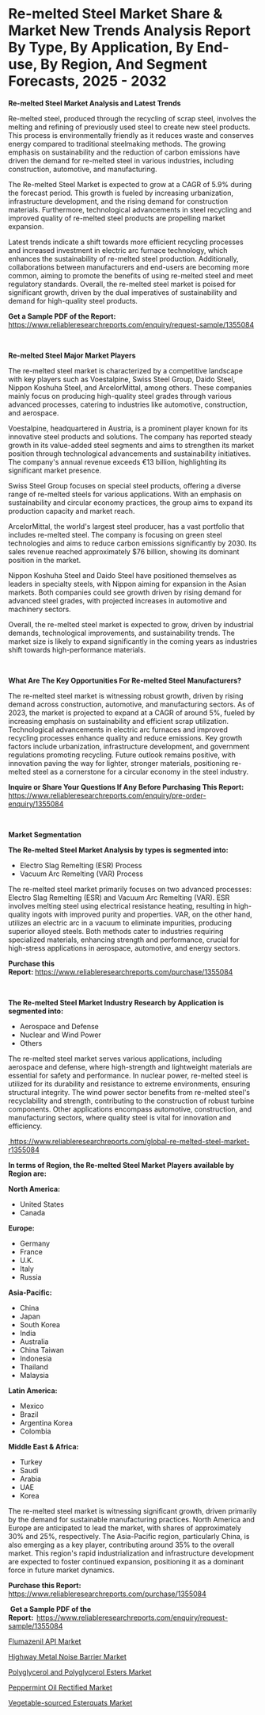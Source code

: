 <p><h1>Re-melted Steel Market Share & Market New Trends Analysis Report By Type, By Application, By End-use, By Region, And Segment Forecasts, 2025 - 2032</h1></p><p><strong>Re-melted Steel Market Analysis and Latest Trends</strong></p>
<p><p>Re-melted steel, produced through the recycling of scrap steel, involves the melting and refining of previously used steel to create new steel products. This process is environmentally friendly as it reduces waste and conserves energy compared to traditional steelmaking methods. The growing emphasis on sustainability and the reduction of carbon emissions have driven the demand for re-melted steel in various industries, including construction, automotive, and manufacturing.</p><p>The Re-melted Steel Market is expected to grow at a CAGR of 5.9% during the forecast period. This growth is fueled by increasing urbanization, infrastructure development, and the rising demand for construction materials. Furthermore, technological advancements in steel recycling and improved quality of re-melted steel products are propelling market expansion. </p><p>Latest trends indicate a shift towards more efficient recycling processes and increased investment in electric arc furnace technology, which enhances the sustainability of re-melted steel production. Additionally, collaborations between manufacturers and end-users are becoming more common, aiming to promote the benefits of using re-melted steel and meet regulatory standards. Overall, the re-melted steel market is poised for significant growth, driven by the dual imperatives of sustainability and demand for high-quality steel products.</p></p>
<p><strong>Get a Sample PDF of the Report:&nbsp;</strong> <a href="https://www.reliableresearchreports.com/enquiry/request-sample/1355084?utm_campaign=7&utm_medium=2&utm_source=Github&utm_content=ia&utm_term=04022025&utm_id=re-melted-steel">https://www.reliableresearchreports.com/enquiry/request-sample/1355084</a></p>
<p>&nbsp;</p>
<p><strong>Re-melted Steel Major Market Players</strong></p>
<p><p>The re-melted steel market is characterized by a competitive landscape with key players such as Voestalpine, Swiss Steel Group, Daido Steel, Nippon Koshuha Steel, and ArcelorMittal, among others. These companies mainly focus on producing high-quality steel grades through various advanced processes, catering to industries like automotive, construction, and aerospace.</p><p>Voestalpine, headquartered in Austria, is a prominent player known for its innovative steel products and solutions. The company has reported steady growth in its value-added steel segments and aims to strengthen its market position through technological advancements and sustainability initiatives. The company's annual revenue exceeds €13 billion, highlighting its significant market presence.</p><p>Swiss Steel Group focuses on special steel products, offering a diverse range of re-melted steels for various applications. With an emphasis on sustainability and circular economy practices, the group aims to expand its production capacity and market reach.</p><p>ArcelorMittal, the world's largest steel producer, has a vast portfolio that includes re-melted steel. The company is focusing on green steel technologies and aims to reduce carbon emissions significantly by 2030. Its sales revenue reached approximately $76 billion, showing its dominant position in the market.</p><p>Nippon Koshuha Steel and Daido Steel have positioned themselves as leaders in specialty steels, with Nippon aiming for expansion in the Asian markets. Both companies could see growth driven by rising demand for advanced steel grades, with projected increases in automotive and machinery sectors.</p><p>Overall, the re-melted steel market is expected to grow, driven by industrial demands, technological improvements, and sustainability trends. The market size is likely to expand significantly in the coming years as industries shift towards high-performance materials.</p></p>
<p>&nbsp;</p>
<p><strong>What Are The Key Opportunities For Re-melted Steel Manufacturers?</strong></p>
<p><p>The re-melted steel market is witnessing robust growth, driven by rising demand across construction, automotive, and manufacturing sectors. As of 2023, the market is projected to expand at a CAGR of around 5%, fueled by increasing emphasis on sustainability and efficient scrap utilization. Technological advancements in electric arc furnaces and improved recycling processes enhance quality and reduce emissions. Key growth factors include urbanization, infrastructure development, and government regulations promoting recycling. Future outlook remains positive, with innovation paving the way for lighter, stronger materials, positioning re-melted steel as a cornerstone for a circular economy in the steel industry.</p></p>
<p><strong>Inquire or Share Your Questions If Any Before Purchasing This Report:</strong> <a href="https://www.reliableresearchreports.com/enquiry/pre-order-enquiry/1355084?utm_campaign=7&utm_medium=2&utm_source=Github&utm_content=ia&utm_term=04022025&utm_id=re-melted-steel">https://www.reliableresearchreports.com/enquiry/pre-order-enquiry/1355084</a></p>
<p>&nbsp;</p>
<p><strong>Market Segmentation</strong></p>
<p><strong>The Re-melted Steel Market Analysis by types is segmented into:</strong></p>
<p><ul><li>Electro Slag Remelting (ESR) Process</li><li>Vacuum Arc Remelting (VAR) Process</li></ul></p>
<p><p>The re-melted steel market primarily focuses on two advanced processes: Electro Slag Remelting (ESR) and Vacuum Arc Remelting (VAR). ESR involves melting steel using electrical resistance heating, resulting in high-quality ingots with improved purity and properties. VAR, on the other hand, utilizes an electric arc in a vacuum to eliminate impurities, producing superior alloyed steels. Both methods cater to industries requiring specialized materials, enhancing strength and performance, crucial for high-stress applications in aerospace, automotive, and energy sectors.</p></p>
<p><strong>Purchase this Report:&nbsp;</strong><a href="https://www.reliableresearchreports.com/purchase/1355084?utm_campaign=7&utm_medium=2&utm_source=Github&utm_content=ia&utm_term=04022025&utm_id=re-melted-steel">https://www.reliableresearchreports.com/purchase/1355084</a></p>
<p>&nbsp;</p>
<p><strong>The Re-melted Steel Market Industry Research by Application is segmented into:</strong></p>
<p><ul><li>Aerospace and Defense</li><li>Nuclear and Wind Power</li><li>Others</li></ul></p>
<p><p>The re-melted steel market serves various applications, including aerospace and defense, where high-strength and lightweight materials are essential for safety and performance. In nuclear power, re-melted steel is utilized for its durability and resistance to extreme environments, ensuring structural integrity. The wind power sector benefits from re-melted steel's recyclability and strength, contributing to the construction of robust turbine components. Other applications encompass automotive, construction, and manufacturing sectors, where quality steel is vital for innovation and efficiency.</p></p>
<p><a href="https://www.reliableresearchreports.com/global-re-melted-steel-market-r1355084?utm_campaign=7&utm_medium=2&utm_source=Github&utm_content=ia&utm_term=04022025&utm_id=re-melted-steel">&nbsp;https://www.reliableresearchreports.com/global-re-melted-steel-market-r1355084</a></p>
<p><strong>In terms of Region, the Re-melted Steel Market Players available by Region are:</strong></p>
<p>
    <p> <strong> North America: </strong>
        <ul>
            <li>United States</li>
            <li>Canada</li>
        </ul>
        </p> 
    <p> <strong> Europe: </strong>
        <ul>
            <li>Germany</li>
            <li>France</li>
            <li>U.K.</li>
            <li>Italy</li>
            <li>Russia</li>
        </ul>
        </p> 
    <p> <strong> Asia-Pacific: </strong>
        <ul>
            <li>China</li>
            <li>Japan</li>
            <li>South Korea</li>
            <li>India</li>
            <li>Australia</li>
            <li>China Taiwan</li>
            <li>Indonesia</li>
            <li>Thailand</li>
            <li>Malaysia</li>
        </ul>
        </p> 
    <p> <strong> Latin America: </strong>
        <ul>
            <li>Mexico</li>
            <li>Brazil</li>
            <li>Argentina Korea</li>
            <li>Colombia</li>
        </ul>
        </p> 
    <p> <strong> Middle East & Africa: </strong>
        <ul>
            <li>Turkey</li>
            <li>Saudi</li>
            <li>Arabia</li>
            <li>UAE</li>
            <li>Korea</li>
        </ul>
    </p>
    </p>
<p><p>The re-melted steel market is witnessing significant growth, driven primarily by the demand for sustainable manufacturing practices. North America and Europe are anticipated to lead the market, with shares of approximately 30% and 25%, respectively. The Asia-Pacific region, particularly China, is also emerging as a key player, contributing around 35% to the overall market. This region's rapid industrialization and infrastructure development are expected to foster continued expansion, positioning it as a dominant force in future market dynamics.</p></p>
<p><strong>Purchase this Report: </strong><a href="https://www.reliableresearchreports.com/purchase/1355084?utm_campaign=7&utm_medium=2&utm_source=Github&utm_content=ia&utm_term=04022025&utm_id=re-melted-steel">https://www.reliableresearchreports.com/purchase/1355084</a></p>
<p>&nbsp;<strong>Get a Sample PDF of the Report:&nbsp;&nbsp;</strong><a href="https://www.reliableresearchreports.com/enquiry/request-sample/1355084?utm_campaign=7&utm_medium=2&utm_source=Github&utm_content=ia&utm_term=04022025&utm_id=re-melted-steel">https://www.reliableresearchreports.com/enquiry/request-sample/1355084</a></p>
<p><strong></strong></p>
<p><p><a href="https://github.com/carendesrochers299/Market-Research-Report-List-1/blob/main/flumazenil-api-market.md?utm_campaign=7&utm_medium=2&utm_source=Github&utm_content=ia&utm_term=04022025&utm_id=re-melted-steel">Flumazenil API Market</a></p><p><a href="https://github.com/chaturberville8181/Market-Research-Report-List-1/blob/main/highway-metal-noise-barrier-market.md?utm_campaign=7&utm_medium=2&utm_source=Github&utm_content=ia&utm_term=04022025&utm_id=re-melted-steel">Highway Metal Noise Barrier Market</a></p><p><a href="https://github.com/hannajuana198484/Market-Research-Report-List-1/blob/main/polyglycerol-and-polyglycerol-esters-market.md?utm_campaign=7&utm_medium=2&utm_source=Github&utm_content=ia&utm_term=04022025&utm_id=re-melted-steel">Polyglycerol and Polyglycerol Esters Market</a></p><p><a href="https://github.com/sherikacas30/Market-Research-Report-List-1/blob/main/peppermint-oil-rectified-market.md?utm_campaign=7&utm_medium=2&utm_source=Github&utm_content=ia&utm_term=04022025&utm_id=re-melted-steel">Peppermint Oil Rectified Market</a></p><p><a href="https://github.com/oliveroste6/Market-Research-Report-List-1/blob/main/vegetable-sourced-esterquats-market.md?utm_campaign=7&utm_medium=2&utm_source=Github&utm_content=ia&utm_term=04022025&utm_id=re-melted-steel">Vegetable-sourced Esterquats Market</a></p></p>
